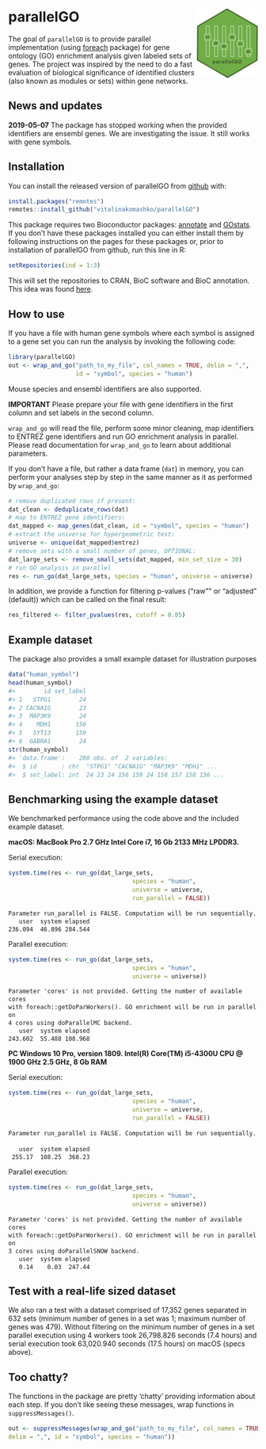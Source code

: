 
<!-- README.md is generated from README.Rmd. Please edit that file -->

# parallelGO <img src="man/figures/logo.png" align="right" height=140/>

The goal of `parallelGO` is to provide parallel implementation (using
[foreach](https://cran.r-project.org/web/packages/foreach/) package) for
gene ontology (GO) enrichment analysis given labeled sets of genes. The
project was inspired by the need to do a fast evaluation of biological
significance of identified clusters (also known as modules or sets)
within gene networks.

## News and updates

**2019-05-07** The package has stopped working when the provided
identifiers are ensembl genes. We are investigating the issue. It still
works with gene symbols.

## Installation

You can install the released version of parallelGO from
[github](https://github.com) with:

``` r
install.packages("remotes")
remotes::install_github("vitalinakomashko/parallelGO")
```

This package requires two Bioconductor packages:
[annotate](https://www.bioconductor.org/packages/release/bioc/html/annotate.html)
and
[GOstats](https://bioconductor.org/packages/release/bioc/html/GOstats.html).
If you don’t have these packages installed you can either install them
by following instructions on the pages for these packages or, prior to
installation of parallelGO from github, run this line in R:

``` r
setRepositories(ind = 1:3)
```

This will set the repositories to CRAN, BioC software and BioC
annotation. This idea was found
[here](https://stackoverflow.com/a/20479243/1655368).

## How to use

If you have a file with human gene symbols where each symbol is assigned
to a gene set you can run the analysis by invoking the following code:

``` r
library(parallelGO)
out <- wrap_and_go("path_to_my_file", col_names = TRUE, delim = ",", 
                   id = "symbol", species = "human")
```

Mouse species and ensembl identifiers are also supported.

**IMPORTANT** Please prepare your file with gene identifiers in the
first column and set labels in the second column.

`wrap_and_go` will read the file, perform some minor cleaning, map
identifiers to ENTREZ gene identifiers and run GO enrichment analysis in
parallel. Please read documentation for `wrap_and_go` to learn about
additional parameters.

If you don’t have a file, but rather a data frame (`dat`) in memory, you
can perform your analyses step by step in the same manner as it as
performed by `wrap_and_go`:

``` r
# remove duplicated rows if present:
dat_clean <- deduplicate_rows(dat)
# map to ENTREZ gene identifiers:
dat_mapped <- map_genes(dat_clean, id = "symbol", species = "human")
# extract the universe for hypergeometric test:
universe <- unique(dat_mapped$entrez)
# remove sets with a small number of genes, OPTIONAL:
dat_large_sets <- remove_small_sets(dat_mapped, min_set_size = 30)
# run GO analysis in parallel
res <- run_go(dat_large_sets, species = "human", universe = universe)
```

In addition, we provide a function for filtering p-values (“raw”" or
“adjusted” (default)) which can be called on the final result:

``` r
res_filtered <- filter_pvalues(res, cutoff = 0.05)
```

## Example dataset

The package also provides a small example dataset for illustration
purposes

``` r
data("human_symbol")
head(human_symbol)
#>        id set_label
#> 1   STPG1        24
#> 2 CACNA1G        23
#> 3  MAP3K9        24
#> 4    MDH1       156
#> 5   SYT13       159
#> 6  GABRA1        24
str(human_symbol)
#> 'data.frame':    280 obs. of  2 variables:
#>  $ id       : chr  "STPG1" "CACNA1G" "MAP3K9" "MDH1" ...
#>  $ set_label: int  24 23 24 156 159 24 158 157 158 156 ...
```

## Benchmarking using the example dataset

We benchmarked performance using the code above and the included example
dataset.

**macOS: MacBook Pro 2.7 GHz Intel Core i7, 16 Gb 2133 MHz LPDDR3.**

Serial execution:

``` r
system.time(res <- run_go(dat_large_sets, 
                                   species = "human", 
                                   universe = universe, 
                                   run_parallel = FALSE))
```

    Parameter run_parallel is FALSE. Computation will be run sequentially.
       user  system elapsed 
    236.094  46.896 284.544

Parallel execution:

``` r
system.time(res <- run_go(dat_large_sets, 
                                   species = "human", 
                                   universe = universe))
```

    Parameter 'cores' is not provided. Getting the number of available cores
    with foreach::getDoParWorkers(). GO enrichment will be run in parallel on
    4 cores using doParallelMC backend.
       user  system elapsed 
    243.602  55.488 108.968

**PC Windows 10 Pro, version 1809. Intel(R) Core(TM) i5-4300U CPU @ 1900
GHz 2.5 GHz, 8 Gb RAM**

Serial execution:

``` r
system.time(res <- run_go(dat_large_sets, 
                                   species = "human", 
                                   universe = universe, 
                                   run_parallel = FALSE))
```

    Parameter run_parallel is FALSE. Computation will be run sequentially.
    
       user  system elapsed 
     255.17  108.25  368.23

Parallel execution:

``` r
system.time(res <- run_go(dat_large_sets, 
                                   species = "human", 
                                   universe = universe))
```

    Parameter 'cores' is not provided. Getting the number of available cores
    with foreach::getDoParWorkers(). GO enrichment will be run in parallel on
    3 cores using doParallelSNOW backend.
       user  system elapsed 
       0.14    0.03  247.44

## Test with a real-life sized dataset

We also ran a test with a dataset comprised of 17,352 genes separated in
632 sets (minimum number of genes in a set was 1; maximum number of
genes was 479). Without filtering on the minimum number of genes in a
set parallel execution using 4 workers took 26,798.826 seconds (7.4
hours) and serial execution took 63,020.940 seconds (17.5 hours) on
macOS (specs above).

## Too chatty?

The functions in the package are pretty ‘chatty’ providing information
about each step. If you don’t like seeing these messages, wrap functions
in
`suppressMessages()`.

``` r
out <- suppressMessages(wrap_and_go("path_to_my_file", col_names = TRUE, 
delim = ",", id = "symbol", species = "human"))
```
